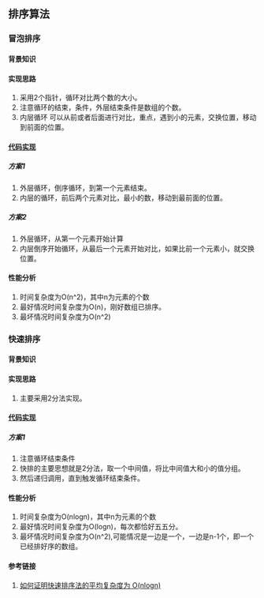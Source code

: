 ## 排序算法

### 冒泡排序

#### 背景知识

#### 实现思路
1. 采用2个指针，循环对比两个数的大小。
2. 注意循环的结束，条件，外层结束条件是数组的个数。
3. 内层循环 可以从前或者后面进行对比，重点，遇到小的元素，交换位置，移动到前面的位置。

#### [代码实现](./BubbleSort.php)

##### 方案1
1. 外层循环，倒序循环，到第一个元素结束。
2. 内层的循环，前后两个元素对比，最小的数，移动到最前面的位置。

##### 方案2
1. 外层循环，从第一个元素开始计算
2. 内层倒序开始循环，从最后一个元素开始对比，如果比前一个元素小，就交换位置。

#### 性能分析

1. 时间复杂度为O(n^2)，其中n为元素的个数
2. 最好情况时间复杂度为O(n)，刚好数组已排序。
3. 最坏情况时间复杂度为O(n^2)

### 快速排序

#### 背景知识

#### 实现思路
1. 主要采用2分法实现。

#### [代码实现](./QuickSort.php)

##### 方案1
1. 注意循环结束条件
2. 快排的主要思想就是2分法，取一个中间值，将比中间值大和小的值分组。
3. 然后递归调用，直到触发循环结束条件。

#### 性能分析

1. 时间复杂度为O(nlogn)，其中n为元素的个数
2. 最好情况时间复杂度为O(logn)，每次都恰好五五分。
3. 最坏情况时间复杂度为O(n^2),可能情况是一边是一个，一边是n-1个，即一个已经排好序的数组。

#### 参考链接
1. [如何证明快速排序法的平均复杂度为 O(nlogn)](https://www.zhihu.com/question/22393997)
